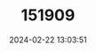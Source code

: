 ---
title: "151909"
category: "Melocactus broadwayi"
draft: false
date: 2024-02-22 13:03:51
languages:
  English: ["Turk's Cap"]
---